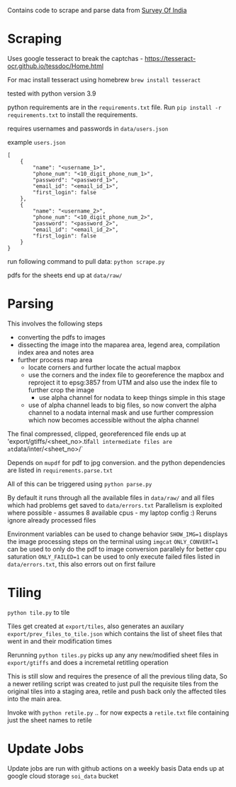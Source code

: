 
Contains code to scrape and parse data from [Survey Of India](https://onlinemaps.surveyofindia.gov.in/)

# Scraping

Uses google tesseract to break the captchas - https://tesseract-ocr.github.io/tessdoc/Home.html

For mac install tesseract using homebrew
`brew install tesseract`

tested with python version 3.9

python requirements are in the `requirements.txt` file. Run `pip install -r requirements.txt` to install the requirements.

requires usernames and passwords in `data/users.json`

example `users.json`
```
[
    {
        "name": "<username_1>",
        "phone_num": "<10_digit_phone_num_1>",
        "password": "<password_1>",
        "email_id": "<email_id_1>",
        "first_login": false
    },
    {
        "name": "<username_2>",
        "phone_num": "<10_digit_phone_num_2>",
        "password": "<password_2>",
        "email_id": "<email_id_2>",
        "first_login": false
    }
}

```

run following command to pull data:
`python scrape.py`

pdfs for the sheets end up at `data/raw/`


# Parsing

This involves the following steps
* converting the pdfs to images
* dissecting the image into the maparea area, legend area, compilation index area and notes area
* further process map area
    * locate corners and further locate the actual mapbox
    * use the corners and the index file to georeference the mapbox and reproject it to epsg:3857 from UTM 
        and also use the index file to further crop the image
       * use alpha channel for nodata to keep things simple in this stage
    * use of alpha channel leads to big files, so now convert the alpha channel to a nodata internal mask
      and use further compression which now becomes accessible without the alpha channel

The final compressed, clipped, georeferenced file ends up at 'export/gtiffs/<sheet_no>.tif`
all intermediate files are at `data/inter/<sheet_no>/`

Depends on `mupdf` for pdf to jpg conversion. and the python dependencies are listed in `requirements.parse.txt`

All of this can be triggered using `python parse.py`

By default it runs through all the available files in `data/raw/` and all files which had problems get saved to `data/errors.txt`
Parallelism is exploited where possible - assumes 8 available cpus - my laptop config :)
Reruns ignore already processed files

Environment variables can be used to change behavior
`SHOW_IMG=1` displays the image processing steps on the terminal using `imgcat`
`ONLY_CONVERT=1` can be used to only do the pdf to image conversion parallely for better cpu saturation
`ONLY_FAILED=1` can be used to only execute failed files listed in `data/errors.txt`, this also errors out on first failure


# Tiling

`python tile.py` to tile

Tiles get created at `export/tiles`, also generates an auxilary `export/prev_files_to_tile.json` which contains the list of sheet files that went in and their modification times

Rerunning `python tiles.py` picks up any any new/modified sheet files in `export/gtiffs` and does a incremetal retitling operation

This is still slow and requires the presence of all the previous tiling data, So a newer retiling script was created to just pull the requisite tiles from the original tiles into a staging area, retile and push back only the affected tiles into the main area.

Invoke with `python retile.py` .. for now expects a `retile.txt` file containing just the sheet names to retile 

# Update Jobs

Update jobs are run with github actions on a weekly basis
Data ends up at google cloud storage `soi_data` bucket
